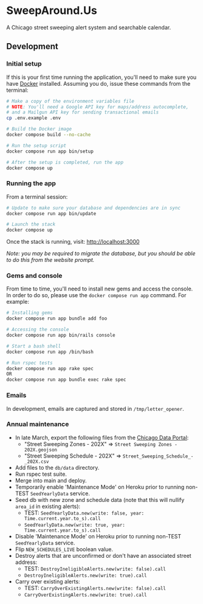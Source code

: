 # SweepAround.Us

A Chicago street sweeping alert system and searchable calendar.

## Development

### Initial setup

If this is your first time running the application, you'll need to make sure you have
[Docker](https://docs.docker.com/get-docker/) installed. Assuming you do, issue these commands
from the terminal:

```sh
# Make a copy of the environment variables file
# NOTE: You'll need a Google API key for maps/address autocomplete,
# and a Mailgun API key for sending transactional emails
cp .env.example .env

# Build the Docker image
docker compose build --no-cache

# Run the setup script
docker compose run app bin/setup

# After the setup is completed, run the app
docker compose up
```

### Running the app

From a terminal session:

```sh
# Update to make sure your database and dependencies are in sync
docker compose run app bin/update

# Launch the stack
docker compose up
```

Once the stack is running, visit: [http://localhost:3000](http://localhost:3000)

_Note: you may be required to migrate the database, but you should be able to do this from
the website prompt._

### Gems and console

From time to time, you'll need to install new gems and access the console. In order to do so,
please use the `docker compose run app` command. For example:

```sh
# Installing gems
docker compose run app bundle add foo

# Accessing the console
docker compose run app bin/rails console

# Start a bash shell
docker compose run app /bin/bash

# Run rspec tests
docker compose run app rake spec
OR
docker compose run app bundle exec rake spec
```

### Emails

In development, emails are captured and stored in `/tmp/letter_opener`.

### Annual maintenance

- In late March, export the following files from the [Chicago Data Portal](data.cityofchicago.org):
  - "Street Sweeping Zones - 202X" => `Street Sweeping Zones - 202X.geojson`
  - "Street Sweeping Schedule - 202X" => `Street_Sweeping_Schedule_-_202X.csv`
- Add files to the `db/data` directory.
- Run rspec test suite.
- Merge into main and deploy.
- Temporarily enable 'Maintenance Mode' on Heroku prior to running non-TEST `SeedYearlyData` service.
- Seed db with new zone and schedule data (note that this will nullify `area_id` in existing alerts):
  - TEST: `SeedYearlyData.new(write: false, year: Time.current.year.to_s).call`
  - `SeedYearlyData.new(write: true, year: Time.current.year.to_s).call`
- Disable 'Maintenance Mode' on Heroku prior to running non-TEST `SeedYearlyData` service.
- Flip `NEW_SCHEDULES_LIVE` boolean value.
- Destroy alerts that are unconfirmed or don't have an associated street address:
  - TEST: `DestroyIneligibleAlerts.new(write: false).call`
  - `DestroyIneligibleAlerts.new(write: true).call`
- Carry over existing alerts:
  - TEST: `CarryOverExistingAlerts.new(write: false).call`
  - `CarryOverExistingAlerts.new(write: true).call`